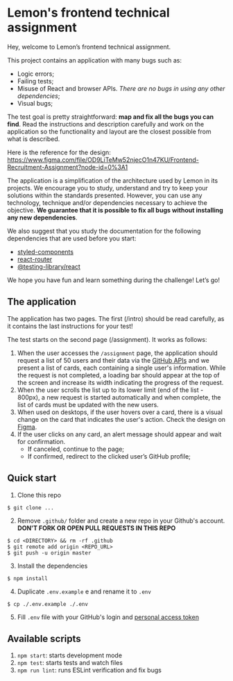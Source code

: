 # Lemon's frontend technical assignment

Hey, welcome to Lemon’s frontend technical assignment.

This project contains an application with many bugs such as:

- Logic errors;
- Failing tests;
- Misuse of React and browser APIs. _There are no bugs in using any other dependencies_;
- Visual bugs;

The test goal is pretty straightforward: **map and fix all the bugs you can find**. Read the instructions and description carefully and work on the application so the functionality and layout are the closest possible from what is described.

Here is the reference for the design:
https://www.figma.com/file/OD9LiTeMw52njecO1n47KU/Frontend-Recruitment-Assignment?node-id=0%3A1

The application is a simplification of the architecture used by Lemon in its projects. We encourage you to study, understand and try to keep your solutions within the standards presented. However, you can use any technology, technique and/or dependencies necessary to achieve the objective. **We guarantee that it is possible to fix all bugs without installing any new dependencies**.

We also suggest that you study the documentation for the following dependencies that are used before you start:

- [styled-components](https://styled-components.com/)
- [react-router](https://reactrouter.com/)
- [@testing-library/react](https://testing-library.com/docs/react-testing-library/intro)

We hope you have fun and learn something during the challenge! Let’s go!

## The application

The application has two pages. The first (/intro) should be read carefully, as it contains the last instructions for your test!

The test starts on the second page (/assignment). It works as follows:

1. When the user accesses the `/assignment` page, the application should request a list of 50 users and their data via the [GitHub APIs](https://docs.github.com/en/rest) and we present a list of cards, each containing a single user's information. While the request is not completed, a loading bar should appear at the top of the screen and increase its width indicating the progress of the request.
2. When the user scrolls the list up to its lower limit (end of the list - 800px), a new request is started automatically and when complete, the list of cards must be updated with the new users.
3. When used on desktops, if the user hovers over a card, there is a visual change on the card that indicates the user's action. Check the design on [Figma](https://www.figma.com/file/OD9LiTeMw52njecO1n47KU/Frontend-Recruitment-Assignment?node-id=0%3A1).
4. If the user clicks on any card, an alert message should appear and wait for confirmation.
   - If canceled, continue to the page;
   - If confirmed, redirect to the clicked user’s GitHub profile;

## Quick start

1. Clone this repo

```
$ git clone ...
```

2. Remove `.github/` folder and create a new repo in your Github's account. **DON'T FORK OR OPEN PULL REQUESTS IN THIS REPO**

```
$ cd <DIRECTORY> && rm -rf .github
$ git remote add origin <REPO_URL>
$ git push -u origin master
```

3. Install the dependencies

```
$ npm install
```

4. Duplicate `.env.example` e and rename it to `.env`

```
$ cp ./.env.example ./.env
```

5. Fill `.env` file with your GitHub's login and [personal access token](https://github.com/settings/tokens)

## Available scripts

1. `npm start`: starts development mode
2. `npm test`: starts tests and watch files
3. `npm run lint`: runs ESLint verification and fix bugs
